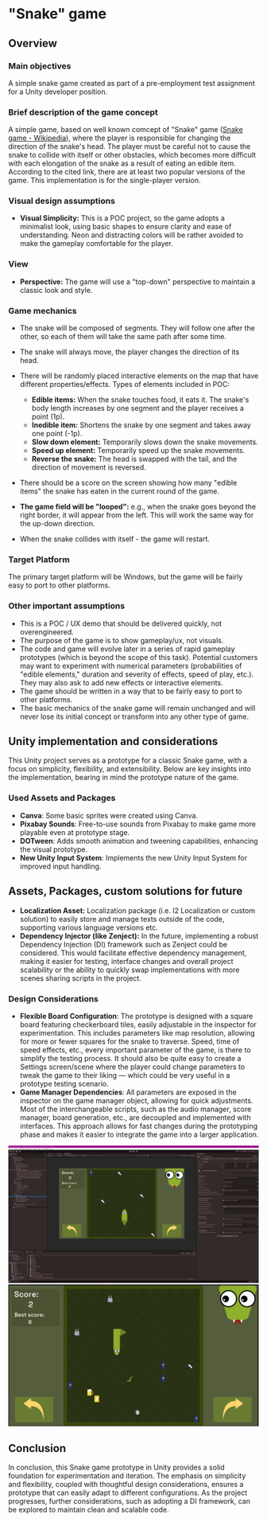 # "Snake" game

## Overview
### Main objectives
A simple snake game created as part of a pre-employment test assignment for a Unity developer position.

### Brief description of the game concept
A simple game, based on well known comcept of "Snake" game ([Snake game - Wikipedia](https://en.wikipedia.org/wiki/Snake_(video_game_genre))),  where the player is responsible for changing the direction of the snake's head. The player must be careful not to cause the snake to collide with itself or other obstacles, which becomes more difficult with each elongation of the snake as a result of eating an edible item. According to the cited link, there are at least two popular versions of the game. This implementation is for the single-player version.


### Visual design assumptions
- **Visual Simplicity:** This is a POC project, so the game adopts a minimalist look, using basic shapes to ensure clarity and ease of understanding. Neon and distracting colors will be rather avoided to make the gameplay comfortable for the player.

### View
- **Perspective:** The game will use a "top-down" perspective to maintain a classic look and style.

### Game mechanics
- The snake will be composed of segments. They will follow one after the other, so each of them will take the same path after some time.
- The snake will always move, the player changes the direction of its head.
- There will be randomly placed interactive elements on the map that have different properties/effects.
  Types of elements included in POC:
  - **Edible items:** When the snake touches food, it eats it. The snake's body length increases by one segment and the player receives a point (1p).
  - **Inedible item:** Shortens the snake by one segment and takes away one point (-1p).
  - **Slow down element:** Temporarily slows down the snake movements.
  - **Speed up element:** Temporarily speed up the snake movements.
  - **Reverse the snake:** The head is swapped with the tail, and the direction of movement is reversed.

- There should be a score on the screen showing how many "edible items" the snake has eaten in the current round of the game.

- **The game field will be "looped":** e.g., when the snake goes beyond the right border, it will appear from the left. This will work the same way for the up-down direction.

- When the snake collides with itself - the game will restart.


### Target Platform
  The primary target platform will be Windows, but the game will be fairly easy to port to other platforms.

### Other important assumptions
- This is a POC / UX demo that should be delivered quickly, not overengineered.
- The purpose of the game is to show gameplay/ux, not visuals.
- The code and game will evolve later in a series of rapid gameplay prototypes (which is beyond the scope of this task). Potential customers may want to experiment with numerical parameters (probabilities of "edible elements," duration and severity of effects, speed of play, etc.). They may also ask to add new effects or interactive elements. 
- The game should be written in a way that to be fairly easy to port to other platforms.
- The basic mechanics of the snake game will remain unchanged and will never lose its initial concept or transform into any other type of game.

## Unity implementation and considerations
This Unity project serves as a prototype for a classic Snake game, with a focus on simplicity, flexibility, and extensibility. Below are key insights into the implementation, bearing in mind the prototype nature of the game.

### Used Assets and Packages
- **Canva**: Some basic sprites were created using Canva.
- **Pixabay Sounds**: Free-to-use sounds from Pixabay to make game more playable even at prototype stage.
- **DOTween**: Adds smooth animation and tweening capabilities, enhancing the visual prototype.
- **New Unity Input System**: Implements the new Unity Input System for improved input handling.

## Assets, Packages, custom solutions for future
- **Localization Asset:** Localization package (i.e. I2 Localization or custom solution) to easily store and manage texts outside of the code, supporting various language versions etc.
- **Dependency Injector (like Zenject):** In the future, implementing a robust Dependency Injection (DI) framework such as Zenject could be considered. This would facilitate effective dependency management, making it easier for testing, interface changes and overall project scalability or the ability to quickly swap implementations with more scenes sharing scripts in the project.

### Design Considerations

- **Flexible Board Configuration**: The prototype is designed with a square board featuring checkerboard tiles, easily adjustable in the inspector for experimentation. This includes parameters like map resolution, allowing for more or fewer squares for the snake to traverse. Speed, time of speed effects, etc., every important parameter of the game, is there to simplify the testing process. It should also be quite easy to create a Settings screen/scene where the player could change parameters to tweak the game to their liking — which could be very useful in a prototype testing scenario.
- **Game Manager Dependencies**: All parameters are exposed in the inspector on the game manager object, allowing for quick adjustments. Most of the interchangeable scripts, such as the audio manager, score manager, board generation, etc., are decoupled and implemented with interfaces. This approach allows for fast changes during the prototyping phase and makes it easier to integrate the game into a larger application.

![Local Image](/gameScreenRec/Screen_snake.png)
![Local Image](/gameScreenRec/gameView.png)

## Conclusion

In conclusion, this Snake game prototype in Unity provides a solid foundation for experimentation and iteration. The emphasis on simplicity and flexibility, coupled with thoughtful design considerations, ensures a prototype that can easily adapt to different configurations. As the project progresses, further considerations, such as adopting a DI framework, can be explored to maintain clean and scalable code. 
